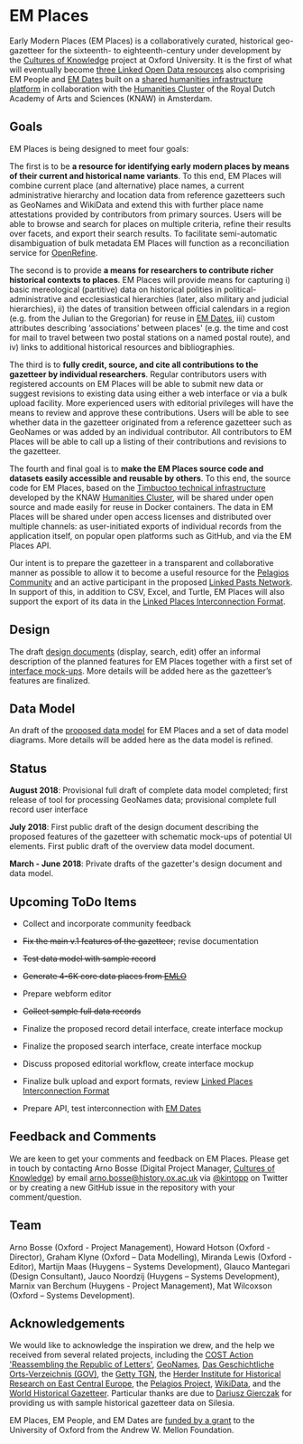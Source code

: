 # EM Places
Early Modern Places (EM Places) is a collaboratively curated, historical geo-gazetteer for the sixteenth- to eighteenth-century under development by the [Cultures of Knowledge][1] project at Oxford University. It is the first of what will eventually become [three Linked Open Data resources][2] also comprising EM People and [EM Dates][26] built on a [shared humanities infrastructure platform][3] in collaboration with the [Humanities Cluster][5] of the Royal Dutch Academy of Arts and Sciences (KNAW) in Amsterdam. 

## Goals
EM Places is being designed to meet four goals: 

The first is to be __a resource for identifying early modern places by means of their current and historical name variants__. To this end, EM Places will combine current place (and alternative) place names, a current administrative hierarchy and location data from reference gazetteers such as GeoNames and WikiData and extend this with further place name attestations provided by contributors from primary sources. Users will be able to browse and search for places on multiple criteria, refine their results over facets, and export their search results. To facilitate semi-automatic disambiguation of bulk metadata EM Places will function as a reconciliation service for [OpenRefine][28]. 

The second is to provide __a means for researchers to contribute richer historical contexts to places__. EM Places will provide means for capturing i) basic mereological (partitive) data on historical polities in political-administrative and ecclesiastical hierarchies (later, also military and judicial hierarchies), ii) the dates of transition between official calendars in a region (e.g. from the Julian to the Gregorian) for reuse in [EM Dates][26], iii) custom attributes describing ‘associations’ between places' (e.g. the time and cost for mail to travel between two postal stations on a named postal route), and iv) links to additional historical resources and bibliographies. 

The third is to __fully credit, source, and cite all contributions to the gazetteer by individual researchers__. Regular contributors users with registered accounts on EM Places will be able to submit new data or suggest revisions to existing data using either a web interface or via a bulk upload facility. More experienced users with editorial privileges will have the means to review and approve these contributions. Users will be able to see whether data in the gazetteer originated from a reference gazetteer such as GeoNames or was added by an individual contributor. All contributors to EM Places will be able to call up a listing of their contributions and revisions to the gazetteer. 

The fourth and final goal is to __make the EM Places source code and datasets easily accessible and reusable by others__. To this end, the source code for EM Places, based on the [Timbuctoo technical infrastructure][3] developed by the KNAW [Humanities Cluster][5], will be shared under open source and made easily for reuse in Docker containers. The data in EM Places will be shared under open access licenses and distributed over multiple channels: as user-initiated exports of individual records from the application itself, on popular open platforms such as GitHub, and via the EM Places API. 

Our intent is to prepare the gazetteer in a transparent and collaborative manner as possible to allow it to become a useful resource for the [Pelagios Community][8] and an active participant in the proposed [Linked Pasts Network][25]. In support of this, in addition to CSV, Excel, and Turtle, EM Places will also support the export of its data in the [Linked Places Interconnection Format][4]. 

## Design
The draft [design documents][10] (display, search, edit) offer an informal description of the planned features for EM Places together with a first set of [interface mock-ups][21]. More details will be added here as the gazetteer’s features are finalized.

## Data Model
An draft of the [proposed data model][11] for EM Places and a set of data model diagrams. More details will be added here as the data model is refined.

## Status
**August 2018**: Provisional full draft of complete data model completed; first release of tool for processing GeoNames data; provisional complete full record user interface

**July 2018**: First public draft of the design document describing the proposed features of the gazetteer with schematic mock-ups of potential UI elements. First public draft of the overview data model document. 

**March - June 2018**: Private drafts of the gazetter's design document and data model.

## Upcoming ToDo Items
- Collect and incorporate community feedback
- ~~Fix the main v.1 features of the gazetteer~~; revise documentation
- ~~Test data model with sample record~~
- ~~Generate 4-6K core data places from [EMLO][27]~~
- Prepare webform editor
- ~~Collect sample full data records~~
- Finalize the proposed record detail interface, create interface mockup
- Finalize the proposed search interface, create interface mockup
- Discuss proposed editorial workflow, create interface mockup

- Finalize bulk upload and export formats, review [Linked Places Interconnection Format][24]
- Prepare API, test interconnection with [EM Dates][26]

## Feedback and Comments
We are keen to get your comments and feedback on EM Places. Please get in touch by contacting Arno Bosse (Digital Project Manager, [Cultures of Knowledge][12]) by email [arno.bosse@history.ox.ac.uk][13] via [@kintopp][14] on Twitter or by creating a new GitHub issue in the repository with your comment/question.

## Team
Arno Bosse (Oxford - Project Management), Howard Hotson (Oxford - Director), Graham Klyne (Oxford – Data Modelling), Miranda Lewis (Oxford - Editor), Martijn Maas (Huygens – Systems Development), Glauco Mantegari (Design Consultant), Jauco Noordzij (Huygens – Systems Development), Marnix van Berchum (Huygens - Project Management), Mat Wilcoxson (Oxford – Systems Development).

## Acknowledgements
We would like to acknowledge the inspiration we drew, and the help we received from several related projects, including the [COST Action 'Reassembling the Republic of Letters'][22], [GeoNames][17], [Das Geschichtliche Orts-Verzeichnis (GOV)][15], the [Getty TGN][16], the [Herder Institute for Historical Research on East Central Europe][20], the [Pelagios Project][8], [WikiData][18], and the [World Historical Gazetteer][19]. Particular thanks are due to [Dariusz Gierczak][23] for providing us with sample historical gazetteer data on Silesia.

EM Places, EM People, and EM Dates are [funded by a grant][2] to the University of Oxford from the Andrew W. Mellon Foundation.

[1]:	culturesofknowledge.org
[2]:	http://www.culturesofknowledge.org/?p=8455
[3]:	https://github.com/HuygensING/timbuctoo
[4]:	https://github.com/LinkedPasts/linked-places
[5]:	https://huc.knaw.nl
[6]:	https://github.com/pelagios/pelagios-cookbook/wiki/Pelagios-Gazetteer-Interconnection-Format
[7]:	https://github.com/pelagios/peripleo
[8]:	http://commons.pelagios.org
[9]:	http://commons.pelagios.org/groups/linked-pasts/forum/topic/from-linking-places-to-a-linked-pasts-network/
[10]:	/design
[11]:	/models
[12]:	http://culturesofknowledge.org
[13]:	mailto:arno.bosse@history.ox.ac.uk
[14]:	http://twitter.com/kintopp
[15]:	http://gov.genealogy.net/search/index
[16]:	https://www.getty.edu/research/tools/vocabularies/tgn/
[17]:	http://geonames.org
[18]:	https://www.wikidata.org
[19]:	http://whgazetteer.org
[20]:	https://www.herder-institut.de/startseite.html
[21]:	/images
[22]:	http://republicofletters.net
[23]:	http://www.republicofletters.net/index.php/portfolio_page/dariusz-gierczak/
[24]: https://github.com/LinkedPasts/lpif
[25]: http://linkedpasts.org
[26]: https://github.com/culturesofknowledge/emdates
[27]: http://emlo.bodleian.ox.ac.uk
[28]: https://openrefine.org
